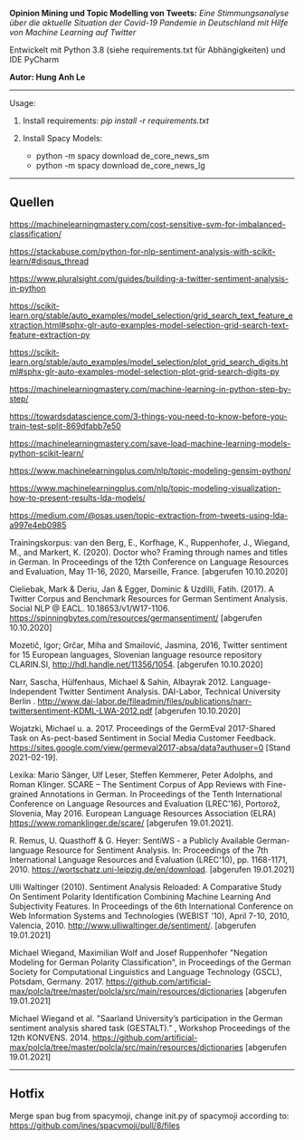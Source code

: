 **Opinion Mining und Topic Modelling von Tweets:**
*Eine Stimmungsanalyse über die aktuelle Situation der Covid-19 Pandemie in Deutschland mit Hilfe von Machine Learning auf Twitter*

Entwickelt mit Python 3.8 (siehe requirements.txt für Abhängigkeiten) und IDE PyCharm

**Autor: Hung Anh Le**

---
Usage:
1. Install requirements: *pip install -r requirements.txt*

   
2. Install Spacy Models:
   * python -m spacy download de_core_news_sm
   * python -m spacy download de_core_news_lg

---
## Quellen

https://machinelearningmastery.com/cost-sensitive-svm-for-imbalanced-classification/

https://stackabuse.com/python-for-nlp-sentiment-analysis-with-scikit-learn/#disqus_thread

https://www.pluralsight.com/guides/building-a-twitter-sentiment-analysis-in-python

https://scikit-learn.org/stable/auto_examples/model_selection/grid_search_text_feature_extraction.html#sphx-glr-auto-examples-model-selection-grid-search-text-feature-extraction-py

https://scikit-learn.org/stable/auto_examples/model_selection/plot_grid_search_digits.html#sphx-glr-auto-examples-model-selection-plot-grid-search-digits-py

https://machinelearningmastery.com/machine-learning-in-python-step-by-step/

https://towardsdatascience.com/3-things-you-need-to-know-before-you-train-test-split-869dfabb7e50

https://machinelearningmastery.com/save-load-machine-learning-models-python-scikit-learn/

https://www.machinelearningplus.com/nlp/topic-modeling-gensim-python/

https://www.machinelearningplus.com/nlp/topic-modeling-visualization-how-to-present-results-lda-models/

https://medium.com/@osas.usen/topic-extraction-from-tweets-using-lda-a997e4eb0985


Trainingskorpus:
van den Berg, E., Korfhage, K., Ruppenhofer, J., Wiegand, M., and Markert, K. (2020). Doctor who? Framing through names and titles in German. In Proceedings of the 12th Conference on Language Resources and Evaluation, May 11-16, 2020, Marseille, France. [abgerufen 10.10.2020]

Cieliebak, Mark & Deriu, Jan & Egger, Dominic & Uzdilli, Fatih. (2017). A Twitter Corpus and Benchmark Resources for German Sentiment Analysis. Social NLP @ EACL. 10.18653/v1/W17-1106. https://spinningbytes.com/resources/germansentiment/ [abgerufen 10.10.2020]

Mozetič, Igor; Grčar, Miha and Smailović, Jasmina, 2016, Twitter sentiment for 15 European languages, Slovenian language resource repository CLARIN.SI, http://hdl.handle.net/11356/1054. [abgerufen 10.10.2020]

Narr, Sascha, Hülfenhaus, Michael & Sahin, Albayrak 2012. Language-Independent Twitter Sentiment Analysis. DAI-Labor, Technical University Berlin . http://www.dai-labor.de/fileadmin/files/publications/narr-twittersentiment-KDML-LWA-2012.pdf [abgerufen 10.10.2020]

Wojatzki, Michael u. a. 2017. Proceedings of the GermEval 2017-Shared Task on As-pect-based Sentiment in Social Media Customer Feedback. https://sites.google.com/view/germeval2017-absa/data?authuser=0 [Stand 2021-02-19].


Lexika:
Mario Sänger, Ulf Leser, Steffen Kemmerer, Peter Adolphs, and Roman Klinger. SCARE – The Sentiment Corpus of App Reviews with Fine-grained Annotations in German. In Proceedings of the Tenth International Conference on Language Resources and Evaluation (LREC’16), Portorož, Slovenia, May 2016. European Language Resources Association (ELRA) https://www.romanklinger.de/scare/ [abgerufen 19.01.2021].

R. Remus, U. Quasthoff & G. Heyer: SentiWS - a Publicly Available German-language Resource for Sentiment Analysis. In: Proceedings of the 7th International Language Resources and Evaluation (LREC'10), pp. 1168-1171, 2010. https://wortschatz.uni-leipzig.de/en/download. [abgerufen 19.01.2021]

Ulli Waltinger (2010). Sentiment Analysis Reloaded: A Comparative Study On Sentiment Polarity Identification Combining Machine Learning And Subjectivity Features. In Proceedings of the 6th International Conference on Web Information Systems and Technologies (WEBIST '10), April 7-10, 2010, Valencia, 2010. http://www.ulliwaltinger.de/sentiment/. [abgerufen 19.01.2021]

Michael Wiegand, Maximilian Wolf and Josef Ruppenhofer "Negation Modeling for German Polarity Classification", in Proceedings of the German Society for Computational Linguistics and Language Technology (GSCL), Potsdam, Germany. 2017. https://github.com/artificial-max/polcla/tree/master/polcla/src/main/resources/dictionaries [abgerufen 19.01.2021]

Michael Wiegand et al. "Saarland University’s participation in the German sentiment analysis shared task (GESTALT)." , Workshop Proceedings of the 12th KONVENS. 2014. https://github.com/artificial-max/polcla/tree/master/polcla/src/main/resources/dictionaries [abgerufen 19.01.2021]

---

## Hotfix
Merge span bug from spacymoji, change init.py of spacymoji according to: https://github.com/ines/spacymoji/pull/8/files 
